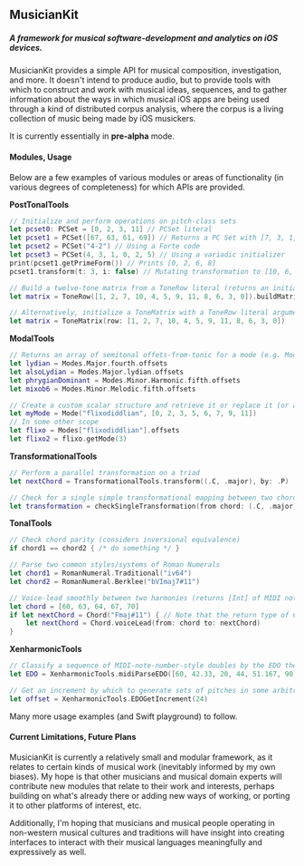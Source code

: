 ## MusicianKit
##### A framework for musical software-development and analytics on iOS devices.

MusicianKit provides a simple API for musical composition, investigation, and more. It doesn't intend to produce audio, but to provide tools with which to construct and work with musical ideas, sequences, and to gather information about the ways in which musical iOS apps are being used through a kind of distributed corpus analysis, where the corpus is a living collection of music being made by iOS musickers.

It is currently essentially in **pre-alpha** mode.


#### Modules, Usage

Below are a few examples of various modules or areas of functionality (in various degrees of completeness) for which APIs are provided.

**PostTonalTools**

```swift
// Initialize and perform operations on pitch-class sets
let pcset0: PCSet = [0, 2, 3, 11] // PCSet literal
let pcset1 = PCSet([67, 63, 61, 69]) // Returns a PC Set with [7, 3, 1, 9]
let pcset2 = PCSet("4-2") // Using a Forte code
let pcset3 = PCSet(4, 3, 1, 0, 2, 5) // Using a variadic initializer
print(pcset1.getPrimeForm()) // Prints [0, 2, 6, 8]
pcset1.transform(t: 3, i: false) // Mutating transformation to [10, 6, 4, 0]

// Build a twelve-tone matrix from a ToneRow literal (returns an initialized ToneMatrix)
let matrix = ToneRow([1, 2, 7, 10, 4, 5, 9, 11, 8, 6, 3, 0]).buildMatrix()

// Alternatively, initialize a ToneMatrix with a ToneRow literal argument
let matrix = ToneMatrix(row: [1, 2, 7, 10, 4, 5, 9, 11, 8, 6, 3, 0])
```

**ModalTools**

```swift
// Returns an array of semitonal offets-from-tonic for a mode (e.g. Modes.Major.first.offsets -> [0, 2, 4, 5, 7, 9, 11])
let lydian = Modes.Major.fourth.offsets
let alsoLydian = Modes.Major.lydian.offsets
let phrygianDominant = Modes.Minor.Harmonic.fifth.offsets
let mixob6 = Modes.Minor.Melodic.fifth.offsets

// Create a custom scalar structure and retrieve it or replace it (or a mode of it) at any time
let myMode = Mode("flixodiddlian", [0, 2, 3, 5, 6, 7, 9, 11])
// In some other scope
let flixo = Modes["flixodiddlian"].offsets
let flixo2 = flixo.getMode(3)
```

**TransformationalTools**

```swift
// Perform a parallel transformation on a triad
let nextChord = TransformationalTools.transform((.C, .major), by: .P)

// Check for a single simple transformational mapping between two chords
let transformation = checkSingleTransformation(from chord: (.C, .major), to otherChord: (.A, .minor))
```

**TonalTools**

```swift
// Check chord parity (considers inversional equivalence)
if chord1 == chord2 { /* do something */ }

// Parse two common styles/systems of Roman Numerals
let chord1 = RomanNumeral.Traditional("iv64")
let chord2 = RomanNumeral.Berklee("bVImaj7#11")

// Voice-lead smoothly between two harmonies (returns [Int] of MIDI note numbers)
let chord = [60, 63, 64, 67, 70]
if let nextChord = Chord("Fmaj#11") { // Note that the return type of Chord(_ chordSymbol: String) is Chord? (Optional<Chord>)
	let nextChord = Chord.voiceLead(from: chord to: nextChord)
}
```

**XenharmonicTools**

```swift
// Classify a sequence of MIDI-note-number-style doubles by the EDO they seem to imply (returns 72 below)
let EDO = XenharmonicTools.midiParseEDO([60, 42.33, 20, 44, 51.167, 90])

// Get an increment by which to generate sets of pitches in some arbitrary EDO. Returns a double (e.g. 0.5 in the example below)
let offset = XenharmonicTools.EDOGetIncrement(24)

```
Many more usage examples (and Swift playground) to follow.

#### Current Limitations, Future Plans

MusicianKit is currently a relatively small and modular framework, as it relates to certain kinds of musical work (inevitably informed by my own biases). My hope is that other musicians and musical domain experts will contribute new modules that relate to their work and interests, perhaps building on what's already there or adding new ways of working, or porting it to other platforms of interest, etc.

Additionally, I'm hoping that musicians and musical people operating in non-western musical cultures and traditions will have insight into creating interfaces to interact with their musical languages meaningfully and expressively as well.